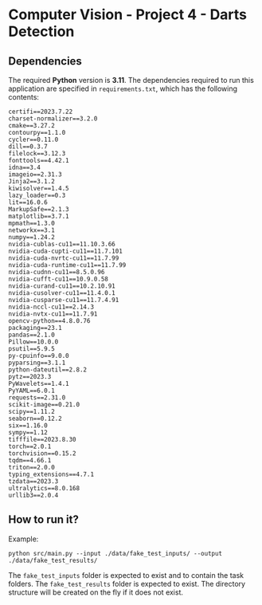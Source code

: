 Computer Vision - Project 4 - Darts Detection
===

## Dependencies

The required **Python** version is **3.11**.
The dependencies required to run this application are specified in `requirements.txt`,
which has the following contents:
```
certifi==2023.7.22
charset-normalizer==3.2.0
cmake==3.27.2
contourpy==1.1.0
cycler==0.11.0
dill==0.3.7
filelock==3.12.3
fonttools==4.42.1
idna==3.4
imageio==2.31.3
Jinja2==3.1.2
kiwisolver==1.4.5
lazy_loader==0.3
lit==16.0.6
MarkupSafe==2.1.3
matplotlib==3.7.1
mpmath==1.3.0
networkx==3.1
numpy==1.24.2
nvidia-cublas-cu11==11.10.3.66
nvidia-cuda-cupti-cu11==11.7.101
nvidia-cuda-nvrtc-cu11==11.7.99
nvidia-cuda-runtime-cu11==11.7.99
nvidia-cudnn-cu11==8.5.0.96
nvidia-cufft-cu11==10.9.0.58
nvidia-curand-cu11==10.2.10.91
nvidia-cusolver-cu11==11.4.0.1
nvidia-cusparse-cu11==11.7.4.91
nvidia-nccl-cu11==2.14.3
nvidia-nvtx-cu11==11.7.91
opencv-python==4.8.0.76
packaging==23.1
pandas==2.1.0
Pillow==10.0.0
psutil==5.9.5
py-cpuinfo==9.0.0
pyparsing==3.1.1
python-dateutil==2.8.2
pytz==2023.3
PyWavelets==1.4.1
PyYAML==6.0.1
requests==2.31.0
scikit-image==0.21.0
scipy==1.11.2
seaborn==0.12.2
six==1.16.0
sympy==1.12
tifffile==2023.8.30
torch==2.0.1
torchvision==0.15.2
tqdm==4.66.1
triton==2.0.0
typing_extensions==4.7.1
tzdata==2023.3
ultralytics==8.0.168
urllib3==2.0.4
```

## How to run it?

Example:
```
python src/main.py --input ./data/fake_test_inputs/ --output ./data/fake_test_results/
```

The `fake_test_inputs` folder is expected to exist and to contain the task folders.
The `fake_test_results` folder is expected to exist. The directory structure will be created on the fly if it does
not exist.